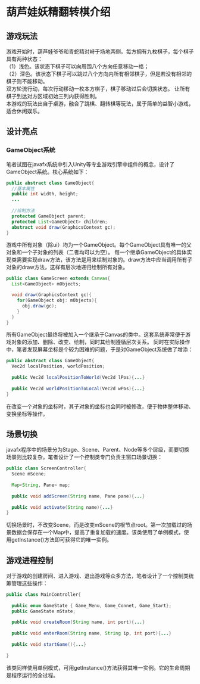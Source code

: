# 葫芦娃妖精翻转棋介绍
## 游戏玩法
游戏开始时，葫芦娃爷爷和青蛇精对峙于场地两侧。每方拥有九枚棋子，每个棋子具有两种状态：  
  （1）浅色。该状态下棋子可以向周围八个方向任意移动一格；  
  （2）深色。该状态下棋子可以跳过八个方向内所有相邻棋子，但是若没有相邻的棋子则不能移动。  
双方轮流行动，每次行动移动一枚本方棋子，棋子移动过后会切换状态。
让所有棋子到达对方区域初始三列内获得胜利。  
本游戏的玩法出自于桌游，融合了跳棋、翻转棋等玩法，属于简单的益智小游戏，适合休闲娱乐。
## 设计亮点
### GameObject系统
笔者试图在javafx系统中引入Unity等专业游戏引擎中组件的概念，设计了GameObject系统。核心系统如下：  
```java
public abstract class GameObject{  
  //基本属性
  public int width, height;
  ...
  
  //绘制方法
  protected GameObject parent;
  protected List<GameObject> children;
  abstract void draw(GraphicsContext gc);
}
```   
游戏中所有对象（除ui）均为一个GameObject。每个GameObject具有唯一的父对象和一个子对象的列表（二者均可以为空）。
每一个继承GameObject的具体实现类需要实现draw方法，该方法是用来绘制对象的。draw方法中应当调用所有子对象的draw方法，这样有层次地递归绘制所有对象。  
```java
public class GameScreen extends Canvas{
  List<GameObject> mObjects;

  void draw(GraphicsContext gc){
    for(GameObject obj: mObjects){
      obj.draw(gc);
    }
  }
}
```
所有GameObject最终将被加入一个继承于Canvas的类中。这套系统非常便于游戏对象的添加、删除、改变、绘制，同时其绘制遵循层次关系。
同时在实际操作中，笔者发现屏幕坐标是个较为困难的问题，于是对GameObject系统做了增添：  
```java
public abstract class GameObject{  
  Vec2d localPosition, worldPosition;
  
  public Vec2d localPositionToWorld(Vec2d lPos){...}
  
  public Vec2d worldPositionToLocal(Vec2d wPos){...}
}
```
在改变一个对象的坐标时，其子对象的坐标也会同时被修改，便于物体整体移动、变换坐标等操作。
## 场景切换
javafx程序中的场景分为Stage、Scene、Parent、Node等多个层级，而要切换场景则比较复杂。笔者设计了一个控制类专门负责主窗口场景切换：
```java
public class ScreenController{
  Scene mScene;
  
  Map<String, Pane> map;
  
  public void addScreen(String name, Pane pane){...}
  
  public void activate(String name){...}
}
```
切换场景时，不改变Scene，而是改变mScene的根节点root。第一次加载过的场景数据会保存在一个Map中，提高了重复加载的速度。该类使用了单例模式，使用getInstance()方法即可获得它的唯一实例。
## 游戏进程控制
对于游戏的创建房间、进入游戏、退出游戏等众多方法，笔者设计了一个控制类统筹管理这些操作：
```java
public class MainController{
  
  public enum GameState { Game_Menu, Game_Connet, Game_Start};
  public GameState mState;
  
  public void createRoom(String name, int port){...}
  
  public void enterRoom(String name, String ip, int port){...}
  
  public void startGame(){...}
  
}
```
该类同样使用单例模式，可用getInstance()方法获得其唯一实例。它的生命周期是程序运行的全过程。
